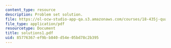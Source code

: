 ```yaml
---
content_type: resource
description: Problem set solution.
file: https://ol-ocw-studio-app-qa.s3.amazonaws.com/courses/18-435j-quantum-computation-fall-2003/85776367ef9bb840d54e05bd78c2b395_solutions1.pdf
file_type: application/pdf
resourcetype: Document
title: solutions1.pdf
uid: 85776367-ef9b-b840-d54e-05bd78c2b395
---
```

